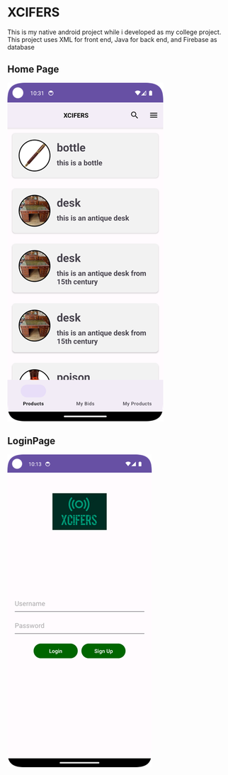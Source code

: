 <h1>XCIFERS</h1>
<p> This is my native android project while i developed as my college project. This project uses XML for front end, Java for back end, and Firebase as database</p>
<h2>Home Page</h2>
<img src="Picture1.png" alt="Home Page">
<h2>LoginPage</h2>
<img src="Picture2.png" alt="Login Page">
